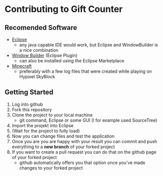 # Contributing to Gift Counter
## Recomended Software
- [Eclipse](https://www.eclipse.org/downloads/)
    - any java capable IDE would work, but Eclipse and WindowBuilder is a nice combination
- [Window Builder](https://marketplace.eclipse.org/content/windowbuilder) (Eclipse Plugin)
    - can also be installed using the Eclipse Marketplace
- [Minecraft](https://www.minecraft.net/de-de/download)
    - preferably with a few log files that were created while playing on Hypixel SkyBlock

## Getting Started
1. Log into github
2. Fork this repository
3. Clone the project to your local machine 
    - git command, Eclipse or some GUI (I for example used SourceTree)
4. Import the projekt into Eclipse
5. (Wait for the project to fully load)
6. Now you can change files and test the application
7. Once you are you are happy with your result you can commit and push everything to a **new branch** of your forked project
8. If you want to create a pull request you can do that on the github page of your forked project
    - github automatically offers you that option once you've made changes to your forked project
